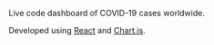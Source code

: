Live code dashboard of COVID-19 cases worldwide.

Developed using [React](https://reactjs.org/) and [Chart.js](https://www.chartjs.org/).